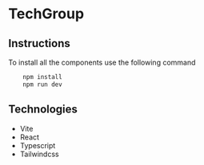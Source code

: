 # TechGroup

## Instructions

To install all the components use the following command

```bash
    npm install
    npm run dev
```

## Technologies

- Vite
- React
- Typescript
- Tailwindcss